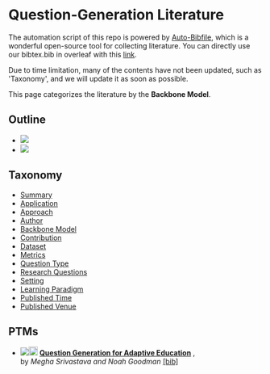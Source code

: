 # Question-Generation Literature 
The automation script of this repo is powered by [Auto-Bibfile](https://github.com/wutong8023/Auto-Bibfile.git), which is a wonderful open-source tool for collecting literature. You can directly use our bibtex.bib in overleaf with this [link](https://www.overleaf.com/read/rgscdxhxbwhp).

Due to time limitation, many of the contents have not been updated, such as 'Taxonomy', and we will update it as soon as possible.

This page categorizes the literature by the **Backbone Model**.

## Outline 
- [![](https://img.shields.io/badge/Taxonomy-green)](https://github.com/bisheng/Awesome-QG/blob/master/QG/backbone_model/README.md#taxonomy)
- [![](https://img.shields.io/badge/PTMs-1-green)](https://github.com/bisheng/Awesome-QG/blob/master/QG/backbone_model/README.md#ptms)
## Taxonomy 
- [Summary](https://github.com/bisheng/Awesome-QG/blob/master/QG/./)
- [Application](https://github.com/bisheng/Awesome-QG/blob/master/QG/application)
- [Approach](https://github.com/bisheng/Awesome-QG/blob/master/QG/approach)
- [Author](https://github.com/bisheng/Awesome-QG/blob/master/QG/author)
- [Backbone Model](https://github.com/bisheng/Awesome-QG/blob/master/QG/backbone_model)
- [Contribution](https://github.com/bisheng/Awesome-QG/blob/master/QG/contribution)
- [Dataset](https://github.com/bisheng/Awesome-QG/blob/master/QG/dataset)
- [Metrics](https://github.com/bisheng/Awesome-QG/blob/master/QG/metrics)
- [Question Type](https://github.com/bisheng/Awesome-QG/blob/master/QG/question_type)
- [Research Questions](https://github.com/bisheng/Awesome-QG/blob/master/QG/research_question)
- [Setting](https://github.com/bisheng/Awesome-QG/blob/master/QG/setting)
- [Learning Paradigm](https://github.com/bisheng/Awesome-QG/blob/master/QG/supervision)
- [Published Time](https://github.com/bisheng/Awesome-QG/blob/master/QG/time)
- [Published Venue](https://github.com/bisheng/Awesome-QG/blob/master/QG/venue)

## PTMs

- [![](https://img.shields.io/badge/ACL-2021-green)](https://doi.org/10.18653/v1/2021.acl-short.88)<a href="https://scholar.google.com.hk/scholar?q=Question+Generation+for+Adaptive+Education"><img src="https://img.shields.io/badge/-green.svg?&logo=google-scholar&logoColor=white" height="18" align="bottom"></a> [**Question Generation for Adaptive Education**](https://doi.org/10.18653/v1/2021.acl-short.88) , <br> by *Megha Srivastava and
Noah Goodman* [[bib]](https://github.com/bisheng/Awesome-QG/blob/master/bibtex.bib#L1066-L1084) <br><br>
